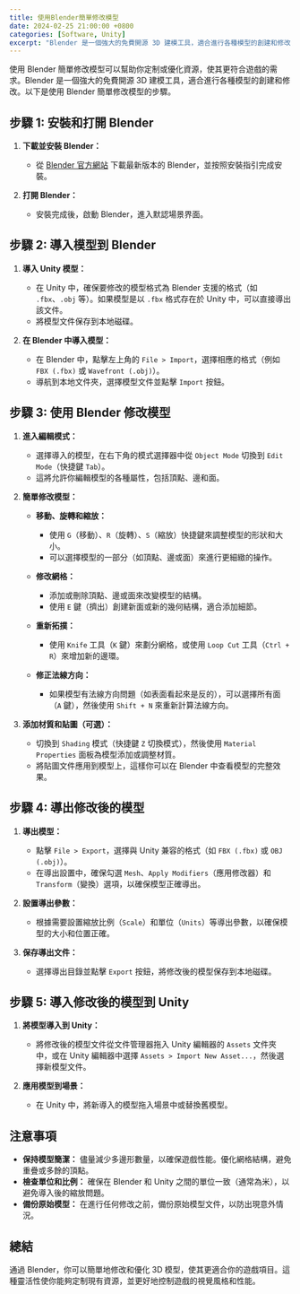 ```yaml
---
title: 使用Blender簡單修改模型
date: 2024-02-25 21:00:00 +0800
categories: [Software, Unity]
excerpt: "Blender 是一個強大的免費開源 3D 建模工具，適合進行各種模型的創建和修改"
---
```


使用 Blender 簡單修改模型可以幫助你定制或優化資源，使其更符合遊戲的需求。Blender 是一個強大的免費開源 3D 建模工具，適合進行各種模型的創建和修改。以下是使用 Blender 簡單修改模型的步驟。

## **步驟 1: 安裝和打開 Blender**

1. **下載並安裝 Blender：**
   - 從 [Blender 官方網站](https://www.blender.org/download/) 下載最新版本的 Blender，並按照安裝指引完成安裝。

2. **打開 Blender：**
   - 安裝完成後，啟動 Blender，進入默認場景界面。

## **步驟 2: 導入模型到 Blender**

1. **導入 Unity 模型：**
   - 在 Unity 中，確保要修改的模型格式為 Blender 支援的格式（如 `.fbx`、`.obj` 等）。如果模型是以 `.fbx` 格式存在於 Unity 中，可以直接導出該文件。
   - 將模型文件保存到本地磁碟。

2. **在 Blender 中導入模型：**
   - 在 Blender 中，點擊左上角的 `File > Import`，選擇相應的格式（例如 `FBX (.fbx)` 或 `Wavefront (.obj)`）。
   - 導航到本地文件夾，選擇模型文件並點擊 `Import` 按鈕。

## **步驟 3: 使用 Blender 修改模型**

1. **進入編輯模式：**
   - 選擇導入的模型，在右下角的模式選擇器中從 `Object Mode` 切換到 `Edit Mode`（快捷鍵 `Tab`）。
   - 這將允許你編輯模型的各種屬性，包括頂點、邊和面。

2. **簡單修改模型：**

   - **移動、旋轉和縮放：**
     - 使用 `G`（移動）、`R`（旋轉）、`S`（縮放）快捷鍵來調整模型的形狀和大小。
     - 可以選擇模型的一部分（如頂點、邊或面）來進行更細緻的操作。

   - **修改網格：**
     - 添加或刪除頂點、邊或面來改變模型的結構。
     - 使用 `E` 鍵（擠出）創建新面或新的幾何結構，適合添加細節。

   - **重新拓撲：**
     - 使用 `Knife` 工具（`K` 鍵）來劃分網格，或使用 `Loop Cut` 工具（`Ctrl + R`）來增加新的邊環。

   - **修正法線方向：**
     - 如果模型有法線方向問題（如表面看起來是反的），可以選擇所有面（`A` 鍵），然後使用 `Shift + N` 來重新計算法線方向。

3. **添加材質和貼圖（可選）：**
   - 切換到 `Shading` 模式（快捷鍵 `Z` 切換模式），然後使用 `Material Properties` 面板為模型添加或調整材質。
   - 將貼圖文件應用到模型上，這樣你可以在 Blender 中查看模型的完整效果。

## **步驟 4: 導出修改後的模型**

1. **導出模型：**
   - 點擊 `File > Export`，選擇與 Unity 兼容的格式（如 `FBX (.fbx)` 或 `OBJ (.obj)`）。
   - 在導出設置中，確保勾選 `Mesh`、`Apply Modifiers`（應用修改器）和 `Transform`（變換）選項，以確保模型正確導出。

2. **設置導出參數：**
   - 根據需要設置縮放比例（`Scale`）和單位（`Units`）等導出參數，以確保模型的大小和位置正確。

3. **保存導出文件：**
   - 選擇導出目錄並點擊 `Export` 按鈕，將修改後的模型保存到本地磁碟。

## **步驟 5: 導入修改後的模型到 Unity**

1. **將模型導入到 Unity：**
   - 將修改後的模型文件從文件管理器拖入 Unity 編輯器的 `Assets` 文件夾中，或在 Unity 編輯器中選擇 `Assets > Import New Asset...`，然後選擇新模型文件。

2. **應用模型到場景：**
   - 在 Unity 中，將新導入的模型拖入場景中或替換舊模型。

## **注意事項**

- **保持模型簡潔：** 儘量減少多邊形數量，以確保遊戲性能。優化網格結構，避免重疊或多餘的頂點。
- **檢查單位和比例：** 確保在 Blender 和 Unity 之間的單位一致（通常為米），以避免導入後的縮放問題。
- **備份原始模型：** 在進行任何修改之前，備份原始模型文件，以防出現意外情況。

## **總結**

通過 Blender，你可以簡單地修改和優化 3D 模型，使其更適合你的遊戲項目。這種靈活性使你能夠定制現有資源，並更好地控制遊戲的視覺風格和性能。
